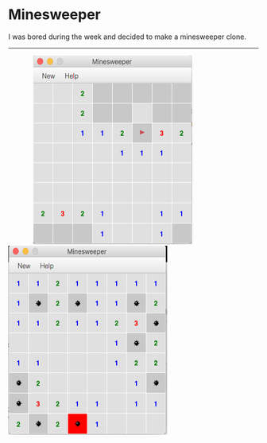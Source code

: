 # Minesweeper
I was bored during the week and decided to make a minesweeper clone.
<hr>
<p>
<img src = "minesweeper.png" width = "320" height = "380" hspace = "50"/>
<img src = "lose.png" width = "320" height = "380"/>
</p>
